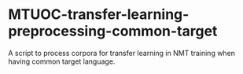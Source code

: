 # MTUOC-transfer-learning-preprocessing-common-target
A script to process corpora for transfer learning in NMT training when having common target language.
